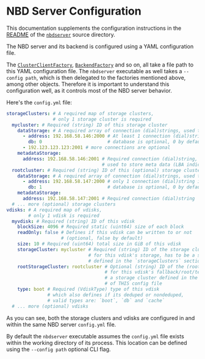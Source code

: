 # NBD Server Configuration

This documentation supplements the configuration instructions in the [README](/nbdserver/readme.md) of the [`nbdserver`](/nbdserver) source directory.

The NBD server and its backend is configured using a YAML configuration file.

The [`ClusterClientFactory`][clusterclientfactory], [`BackendFactory`][backendfactory] and so on, all take a file path to this YAML configuration file.
The `nbdserver` executable as well takes a `--config path`, which is then delegated to the factories mentioned above, among other objects.
Therefore it is important to understand this configuration well, as it controls most of the NBD server behavior.

Here's the `config.yml` file:

```yaml
storageClusters: # A required map of storage clusters,
                 # only 1 storage cluster is required
  mycluster: # Required (string) ID of this storage cluster
    dataStorage: # A required array of connection (dial)strings, used to store data
      - address: 192.168.58.146:2000 # At least 1 connection (dial)string is required
        db: 0                        # database is optional, 0 by default
      - 192.123.123.123:2001 # more connections are optional
    metadataStorage:
      address: 192.168.58.146:2001 # Required connection (dial)string,
                                   # used to store meta data (LBA indices)
  rootcluster: # Required (string) ID of this (optional) storage cluster
    dataStorage: # A required array of connection (dial)strings, used to store data
      - address: 192.168.58.147:2000 # only 1 connection (dial)string is required
        db: 1                        # database is optional, 0 by default
    metadataStorage:
      address: 192.168.58.147:2001 # Required connection (dial)string
  # ... more (optional) storage clusters
vdisks: # A required map of vdisks,
        # only 1 vdisk is required
  myvdisk: # Required (string) ID of this vdisk
    blockSize: 4096 # Required static (uint64) size of each block
    readOnly: false # Defines if this vdisk can be written to or not
                    # (optional, false by default)
    size: 10 # Required (uint64) total size in GiB of this vdisk
    storageCluster: mycluster # Required (string) ID of the storage cluster to use
                              # for this vdisk's storage, has to be a storage cluster
                              # defined in the `storageClusters` section of THIS config file
    rootStorageCluster: rootcluster # Optional (string) ID of the (root) storage cluster to use
                                    # for this vdisk's fallback/root/template storage, has to be
                                    # a storage cluster defined in the `storageClusters` section
                                    # of THIS config file
    type: boot # Required (VdiskType) type of this vdisk
               # which also defines if its deduped or nondeduped,
               # valid types are: `boot`, `db` and `cache`
  # ... more (optional) vdisks
```

As you can see, both the storage clusters and vdisks are configured in
and within the same NBD server `config.yml` file.

By default the `nbdserver` executable assumes the `config.yml` file
exists within the working directory of its process. This location can be defined
using the `--config path` optional CLI flag.

[clusterclientfactory]: /storagecluster/cluster.go#L32-#L40
[backendfactory]: /nbdserver/ardb/ardb.go#L67-L75
